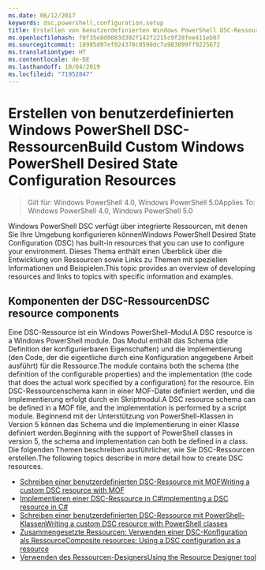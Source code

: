 ```yaml
---
ms.date: 06/12/2017
keywords: dsc,powershell,configuration,setup
title: Erstellen von benutzerdefinierten Windows PowerShell DSC-Ressourcen
ms.openlocfilehash: f0f35e8d0083d302f142f2215c9f28fee411eb07
ms.sourcegitcommit: 18985d07ef024378c8590dc7a983099ff9225672
ms.translationtype: HT
ms.contentlocale: de-DE
ms.lasthandoff: 10/04/2019
ms.locfileid: "71952847"
---
```

# <a name="build-custom-windows-powershell-desired-state-configuration-resources"></a><span data-ttu-id="a8043-103">Erstellen von benutzerdefinierten Windows PowerShell DSC-Ressourcen</span><span class="sxs-lookup"><span data-stu-id="a8043-103">Build Custom Windows PowerShell Desired State Configuration Resources</span></span>

> <span data-ttu-id="a8043-104">Gilt für: Windows PowerShell 4.0, Windows PowerShell 5.0</span><span class="sxs-lookup"><span data-stu-id="a8043-104">Applies To: Windows PowerShell 4.0, Windows PowerShell 5.0</span></span>

<span data-ttu-id="a8043-105">Windows PowerShell DSC verfügt über integrierte Ressourcen, mit denen Sie Ihre Umgebung konfigurieren können</span><span class="sxs-lookup"><span data-stu-id="a8043-105">Windows PowerShell Desired State Configuration (DSC) has built-in resources that you can use to configure your environment.</span></span> <span data-ttu-id="a8043-106">Dieses Thema enthält einen Überblick über die Entwicklung von Ressourcen sowie Links zu Themen mit speziellen Informationen und Beispielen.</span><span class="sxs-lookup"><span data-stu-id="a8043-106">This topic provides an overview of developing resources and links to topics with specific information and examples.</span></span>

## <a name="dsc-resource-components"></a><span data-ttu-id="a8043-107">Komponenten der DSC-Ressourcen</span><span class="sxs-lookup"><span data-stu-id="a8043-107">DSC resource components</span></span>

<span data-ttu-id="a8043-108">Eine DSC-Ressource ist ein Windows PowerShell-Modul.</span><span class="sxs-lookup"><span data-stu-id="a8043-108">A DSC resource is a Windows PowerShell module.</span></span> <span data-ttu-id="a8043-109">Das Modul enthält das Schema (die Definition der konfigurierbaren Eigenschaften) und die Implementierung (den Code, der die eigentliche durch eine Konfiguration angegebene Arbeit ausführt) für die Ressource.</span><span class="sxs-lookup"><span data-stu-id="a8043-109">The module contains both the schema (the definition of the configurable properties) and the implementation (the code that does the actual work specified by a configuration) for the resource.</span></span> <span data-ttu-id="a8043-110">Ein DSC-Ressourcenschema kann in einer MOF-Datei definiert werden, und die Implementierung erfolgt durch ein Skriptmodul.</span><span class="sxs-lookup"><span data-stu-id="a8043-110">A DSC resource schema can be defined in a MOF file, and the implementation is performed by a script module.</span></span> <span data-ttu-id="a8043-111">Beginnend mit der Unterstützung von PowerShell-Klassen in Version 5 können das Schema und die Implementierung in einer Klasse definiert werden.</span><span class="sxs-lookup"><span data-stu-id="a8043-111">Beginning with the support of PowerShell classes in version 5, the schema and implementation can both be defined in a class.</span></span> <span data-ttu-id="a8043-112">Die folgenden Themen beschreiben ausführlicher, wie Sie DSC-Ressourcen erstellen.</span><span class="sxs-lookup"><span data-stu-id="a8043-112">The following topics describe in more detail how to create DSC resources.</span></span>

* [<span data-ttu-id="a8043-113">Schreiben einer benutzerdefinierten DSC-Ressource mit MOF</span><span class="sxs-lookup"><span data-stu-id="a8043-113">Writing a custom DSC resource with MOF</span></span>](authoringResourceMOF.md)
* [<span data-ttu-id="a8043-114">Implementieren einer DSC-Ressource in C#</span><span class="sxs-lookup"><span data-stu-id="a8043-114">Implementing a DSC resource in C#</span></span>](authoringResourceMofCS.md)
* [<span data-ttu-id="a8043-115">Schreiben einer benutzerdefinierten DSC-Ressource mit PowerShell-Klassen</span><span class="sxs-lookup"><span data-stu-id="a8043-115">Writing a custom DSC resource with PowerShell classes</span></span>](authoringResourceClass.md)
* [<span data-ttu-id="a8043-116">Zusammengesetzte Ressourcen: Verwenden einer DSC-Konfiguration als Ressource</span><span class="sxs-lookup"><span data-stu-id="a8043-116">Composite resources: Using a DSC configuration as a resource</span></span>](authoringResourceComposite.md)
* [<span data-ttu-id="a8043-117">Verwenden des Ressourcen-Designers</span><span class="sxs-lookup"><span data-stu-id="a8043-117">Using the Resource Designer tool</span></span>](authoringResourceMofDesigner.md)
